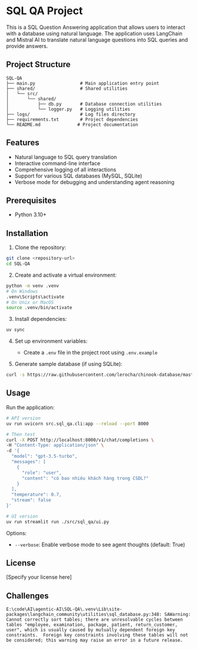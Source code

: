 # SQL QA Project

This is a SQL Question Answering application that allows users to interact with a database using natural language. The application uses LangChain and Mistral AI to translate natural language questions into SQL queries and provide answers.

## Project Structure

```text
SQL-QA
├── main.py                 # Main application entry point
├── shared/                 # Shared utilities
│   └── src/
│       └── shared/
│           ├── db.py       # Database connection utilities
│           └── logger.py   # Logging utilities
├── logs/                   # Log files directory
├── requirements.txt        # Project dependencies
└── README.md              # Project documentation
```

## Features

- Natural language to SQL query translation
- Interactive command-line interface
- Comprehensive logging of all interactions
- Support for various SQL databases (MySQL, SQLite)
- Verbose mode for debugging and understanding agent reasoning

## Prerequisites

- Python 3.10+

## Installation

1. Clone the repository:

```bash
git clone <repository-url>
cd SQL-QA
```

2. Create and activate a virtual environment:

```bash
python -m venv .venv
# On Windows
.venv\Scripts\activate
# On Unix or MacOS
source .venv/bin/activate
```

3. Install dependencies:

```bash
uv sync
```

4. Set up environment variables:
   - Create a `.env` file in the project root using `.env.example`

5. Generate sample database (if using SQLite):

```bash
curl -s https://raw.githubusercontent.com/lerocha/chinook-database/master/ChinookDatabase/DataSources/Chinook_Sqlite.sql | sqlite3 Chinook.db
```

## Usage

Run the application:

```bash
# API version
uv run uvicorn src.sql_qa.cli:app --reload --port 8000

# Then test
curl -X POST http://localhost:8000/v1/chat/completions \
-H "Content-Type: application/json" \
-d '{
  "model": "gpt-3.5-turbo",
  "messages": [
    {
      "role": "user",
      "content": "có bao nhiêu khách hàng trong CSDL?"
    }
  ],
  "temperature": 0.7,
  "stream": false
}'

# UI version
uv run streamlit run ./src/sql_qa/ui.py
```

Options:

- `--verbose`: Enable verbose mode to see agent thoughts (default: True)

## License

[Specify your license here]

## Challenges

```text
E:\code\AI\agentic-AI\SQL-QA\.venv\Lib\site-packages\langchain_community\utilities\sql_database.py:348: SAWarning: Cannot correctly sort tables; there are unresolvable cycles between tables "employee, examination, package, patient, return_customer, user", which is usually caused by mutually dependent foreign key constraints.  Foreign key constraints involving these tables will not be considered; this warning may raise an error in a future release.
```
